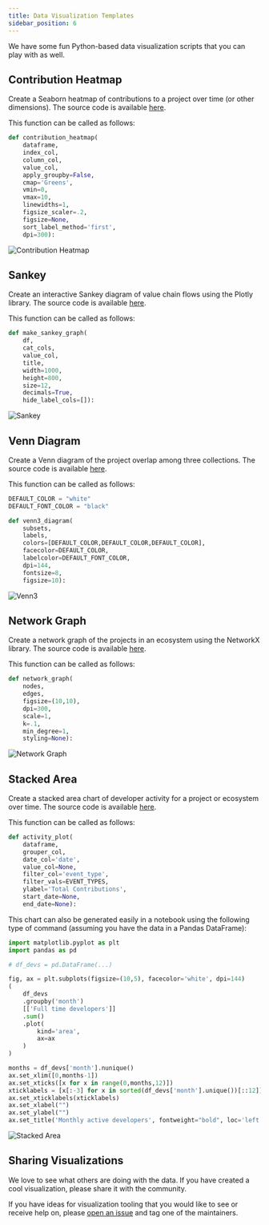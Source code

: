 ```yaml
---
title: Data Visualization Templates
sidebar_position: 6
---
```


We have some fun Python-based data visualization scripts that you can play with as well.

## Contribution Heatmap

Create a Seaborn heatmap of contributions to a project over time (or other dimensions). The source code is available [here](https://github.com/opensource-observer/insights/blob/main/visualizations/contribution_heatmap.py).

This function can be called as follows:

```python
def contribution_heatmap(
    dataframe,
    index_col,
    column_col,
    value_col,
    apply_groupby=False,
    cmap='Greens',
    vmin=0,
    vmax=10,
    linewidths=1,
    figsize_scaler=.2,
    figsize=None,
    sort_label_method='first',
    dpi=300):
```

![Contribution Heatmap](../../blog/2023-11-20-retropgf3-ecosystem-analysis/devs-heatmap.png)

## Sankey

Create an interactive Sankey diagram of value chain flows using the Plotly library. The source code is available [here](https://github.com/opensource-observer/insights/blob/main/visualizations/sankey.py).

This function can be called as follows:

```python
def make_sankey_graph(
    df,
    cat_cols,
    value_col,
    title,
    width=1000,
    height=800,
    size=12,
    decimals=True,
    hide_label_cols=[]):
```

![Sankey](../../blog/2024-01-03-fund-your-dependencies/sankey.png)

## Venn Diagram

Create a Venn diagram of the project overlap among three collections. The source code is available [here](https://github.com/opensource-observer/insights/blob/main/visualizations/venn_diagram.py).

This function can be called as follows:

```python
DEFAULT_COLOR = "white"
DEFAULT_FONT_COLOR = "black"

def venn3_diagram(
    subsets,
    labels,
    colors=[DEFAULT_COLOR,DEFAULT_COLOR,DEFAULT_COLOR],
    facecolor=DEFAULT_COLOR,
    labelcolor=DEFAULT_FONT_COLOR,
    dpi=144,
    fontsize=8,
    figsize=10):
```

![Venn3](../../blog/2023-12-15-pln-ecosystem-analysis/venn.png)

## Network Graph

Create a network graph of the projects in an ecosystem using the NetworkX library. The source code is available [here](https://github.com/opensource-observer/insights/blob/main/visualizations/network_graph.py).

This function can be called as follows:

```python
def network_graph(
    nodes,
    edges,
    figsize=(10,10),
    dpi=300,
    scale=1,
    k=.1,
    min_degree=1,
    styling=None):
```

![Network Graph](../../blog/2023-11-20-retropgf3-ecosystem-analysis/network-graph.png)

## Stacked Area

Create a stacked area chart of developer activity for a project or ecosystem over time. The source code is available [here](https://github.com/opensource-observer/insights/blob/main/visualizations/stacked_area.py).

This function can be called as follows:

```python
def activity_plot(
    dataframe,
    grouper_col,
    date_col='date',
    value_col=None,
    filter_col='event_type',
    filter_vals=EVENT_TYPES,
    ylabel='Total Contributions',
    start_date=None,
    end_date=None):
```

This chart can also be generated easily in a notebook using the following type of command (assuming you have the data in a Pandas DataFrame):

```python
import matplotlib.pyplot as plt
import pandas as pd

# df_devs = pd.DataFrame(...)

fig, ax = plt.subplots(figsize=(10,5), facecolor='white', dpi=144)
(
    df_devs
    .groupby('month')
    [['Full time developers']]
    .sum()
    .plot(
        kind='area',
        ax=ax
    )
)

months = df_devs['month'].nunique()
ax.set_xlim([0,months-1])
ax.set_xticks([x for x in range(0,months,12)])
xticklabels = [x[:-3] for x in sorted(df_devs['month'].unique())[::12]]
ax.set_xticklabels(xticklabels)
ax.set_xlabel("")
ax.set_ylabel("")
ax.set_title('Monthly active developers', fontweight="bold", loc='left')
```

![Stacked Area](../../blog/2023-11-20-retropgf3-ecosystem-analysis/mads-rpgf3.png)

## Sharing Visualizations

We love to see what others are doing with the data. If you have created a cool visualization, please share it with the community.

If you have ideas for visualization tooling that you would like to see or receive help on, please [open an issue](https://github.com/opensource-observer/insights/issues) and tag one of the maintainers.
